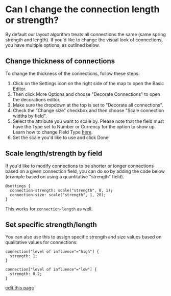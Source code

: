 # Can I change the connection length or strength?

By default our layout algorithm treats all connections the same (same spring strength and length). If you'd like to change the visual look of connections, you have multiple options, as outlined below. 

## Change thickness of connections

To change the thickness of the connections, follow these steps:

1. Click on the Settings icon <i class="fa fa-sliders">  </i> on the right side of the map to open the Basic Editor. 
2. Then click More Options and choose "Decorate Connections" to open the decorations editor.
3. Make sure the dropdown at the top is set to "Decorate all connections".
4. Check the "Change size" checkbox and then choose "Scale connection widths by field". 
5. Select the attribute you want to scale by. Please note that the field must have the Type set to Number or Currency for the option to show up. Learn how to change Field Type [here](https://docs.kumu.io/guides/fields.html#customize-a-field).
6. Set the scale you'd like to use and click Done!  

## Scale length/strength by field

If you'd like to modify connections to be shorter or longer connections based on a given connection field, you can do so by adding the code below (example based on using a quantitative "strength" field).

```
@settings {
  connection-strength: scale("strength", 0, 1);
  connection-size: scale("strength", 1, 20);
}
```

This works for `connection-length` as well.

## Set specific strength/length

You can also use this to assign specific strength and size values based on qualitative values for connections:

```
connection["level of influence"="high"] {
  strength: 1;
}

connection["level of influence"="low"] {
  strength: 0.2;
}

```

<span class="edit-link"><a href="https://github.com/kumu/docs/blob/master/faq/how-to-change-length-of-connections.md" target="_blank"><i class="fa fa-github"></i> edit this page</a></span>
